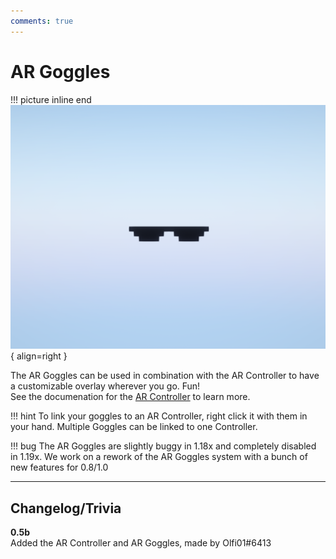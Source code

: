 ```yaml
---
comments: true
---
```


# AR Goggles

!!! picture inline end
    ![!Image of the AR Goggles item](../img/previews/ar_goggles.png){ align=right }

The AR Goggles can be used in combination with the AR Controller to have a customizable overlay wherever you go. Fun!  
See the documenation for the [AR Controller](../peripherals/ar_controller.md) to learn more.

!!! hint
    To link your goggles to an AR Controller, right click it with them in your hand. Multiple Goggles can be linked to one Controller.

!!! bug
    The AR Goggles are slightly buggy in 1.18x and completely disabled in 1.19x. We work on a rework of the AR Goggles system with a bunch of new features for 0.8/1.0
    
---

## Changelog/Trivia

**0.5b**  
Added the AR Controller and AR Goggles, made by Olfi01#6413

